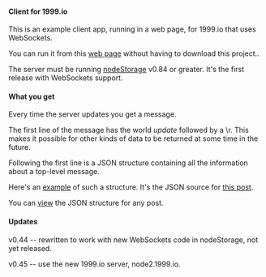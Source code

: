 #### Client for 1999.io

This is an example client app, running in a web page, for 1999.io that uses WebSockets.

You can run it from this <a href="http://fargo.io/code/websockets3/test1999.html">web page</a> without having to download this project.. 

The server must be running <a href="https://github.com/scripting/nodeStorage">nodeStorage</a> v0.84 or greater. It's the first release with WebSockets support.

#### What you get

Every time the server updates you get a message. 

The first line of the message has the world <i>update</i> followed by a \\r. This makes it possible for other kinds of data to be returned at some time in the future.

Following the first line is a JSON structure containing all the information about a top-level message. 

Here's an <a href="http://scripting.com/liveblog/data/2015/11/30/00510.json">example</a> of such a structure. It's the JSON source for <a href="http://scripting.com/liveblog/users/davewiner/2015/11/30/0510.html">this post</a>. 

You can <a href="http://scripting.com/liveblog/users/davewiner/2015/11/26/0461.html">view</a> the JSON structure for any post. 

#### Updates 

v0.44 -- rewritten to work with new WebSockets code in nodeStorage, not yet released. 

v0.45 -- use the new 1999.io server, node2.1999.io. 

